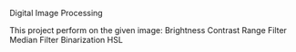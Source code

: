 Digital Image Processing 

This project perform on the given image:
Brightness 
Contrast
Range Filter 
Median Filter
Binarization 
HSL
